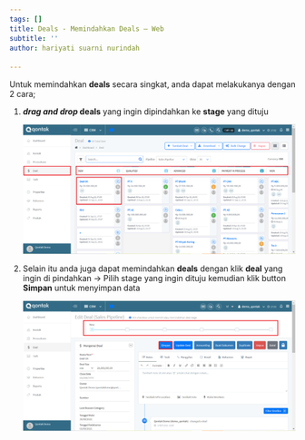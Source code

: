 ```yaml
---
tags: []
title: Deals - Memindahkan Deals – Web
subtitle: ''
author: hariyati suarni nurindah

---
```

Untuk memindahkan **deals** secara singkat, anda dapat melakukanya dengan 2 cara;

1. **_drag and drop_ deals** yang ingin dipindahkan ke **stage** yang dituju

   ![](/uploads/memindahkanqontakweb.PNG)
2. Selain itu anda juga dapat memindahkan **deals** dengan klik **deal** yang ingin di pindahkan -> Pilih stage yang ingin dituju kemudian klik button **Simpan** untuk menyimpan data

   ![](/uploads/memindahkanqontakweb1.PNG)